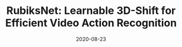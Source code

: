 ---
title: "RubiksNet: Learnable 3D-Shift for Efficient Video Action Recognition"
meta_title: "RubiksNet"
description: "European Conference on Computer Vision (ECCV), August 2020"
highlight: 
date: 2020-08-23
categories: []
authors: [Linxi "Jim" Fan*, Shyamal Buch*, Guanhzi Wang, Ryan Cao, Yuke Zhu, Juan Carlos Niebles, Li Fei-Fei]
tags: []
selected: false
link: https://stanfordvl.github.io/rubiksnet-site/
sources:
    - name: pdf
      link: https://stanfordvl.github.io/rubiksnet-site//assets/eccv20.pdf
      icon: "fa-regular fa-file-pdf"

    - name: code
      link: https://github.com/StanfordVL/rubiksnet
      icon: "fa-brands fa-github"
    
---